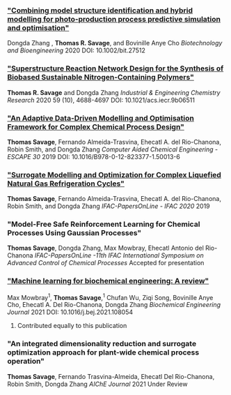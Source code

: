 
### [**"Combining model structure identification and hybrid modelling for photo‐production process predictive simulation and optimisation"** ](https://onlinelibrary.wiley.com/doi/full/10.1002/bit.27512)

Dongda Zhang , **Thomas R. Savage**, and Bovinille Anye Cho
_Biotechnology and Bioengineering_ 2020
DOI: 10.1002/bit.27512


### [**"Superstructure Reaction Network Design for the Synthesis of Biobased Sustainable Nitrogen-Containing Polymers"**](https://pubs.acs.org/doi/10.1021/acs.iecr.9b06511?goto=supporting-info)

**Thomas R. Savage** and Dongda Zhang
_Industrial & Engineering Chemistry Research_ 2020 59 (10), 4688-4697
DOI: 10.1021/acs.iecr.9b06511

### [**"An Adaptive Data-Driven Modelling and Optimisation Framework for Complex Chemical Process Design"**](https://www.sciencedirect.com/science/article/pii/B9780128233771500136)

**Thomas Savage**, Fernando Almeida-Trasvina, Ehecatl A. del Rio-Chanona, Robin Smith, and Dongda Zhang
_Computer Aided Chemical Engineering - ESCAPE 30_ 2019
DOI: 10.1016/B978-0-12-823377-1.50013-6

### [**"Surrogate Modelling and Optimization for Complex Liquefied Natural Gas Refrigeration Cycles"**](https://www.researchgate.net/publication/348713712_Surrogate_Modelling_and_Optimization_for_Complex_Liquefied_Natural_Gas_Refrigeration_Cycles)

**Thomas Savage**, Fernando Almeida-Trasvina, Ehecatl A. del Rio-Chanona, Robin Smith, and Dongda Zhang
_IFAC-PapersOnLine - IFAC 2020_ 2019

### "**Model-Free Safe Reinforcement Learning for Chemical Processes Using Gaussian Processes**"

**Thomas Savage**, Dongda Zhang, Max Mowbray, Ehecatl Antonio del Rio-Chanona
_IFAC-PapersOnLine -11th IFAC International Symposium on Advanced Control of Chemical Processes_ 
Accepted for presentation 

### [**"Machine learning for biochemical engineering: A review"**](https://doi.org/10.1016/j.bej.2021.108054)

Max Mowbray<sup>1</sup>, **Thomas Savage**,<sup>1</sup> Chufan Wu, Ziqi Song, Bovinille Anye Cho, Ehecatl A. Del Rio-Chanona, Dongda Zhang
_Biochemical Engineering Journal_ 2021
DOI: 10.1016/j.bej.2021.108054
1. Contributed equally to this publication

### "An integrated dimensionality reduction and surrogate optimization approach for plant-wide chemical process operation"

**Thomas Savage**, Fernando Trasvina-Almeida, Ehecatl Del Rio-Chanona, Robin Smith, Dongda Zhang
_AIChE Journal_ 2021
Under Review



